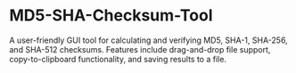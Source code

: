 # MD5-SHA-Checksum-Tool
 A user-friendly GUI tool for calculating and verifying MD5, SHA-1, SHA-256, and SHA-512 checksums. Features include drag-and-drop file support, copy-to-clipboard functionality, and saving results to a file.

